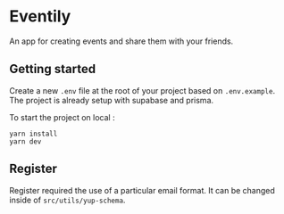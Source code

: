 # Eventily

An app for creating events and share them with your friends.

## Getting started

Create a new `.env` file at the root of your project based on `.env.example`.
The project is already setup with supabase and prisma.

To start the project on local :

```
yarn install
yarn dev
```

## Register

Register required the use of a particular email format. It can be changed inside of `src/utils/yup-schema`.

